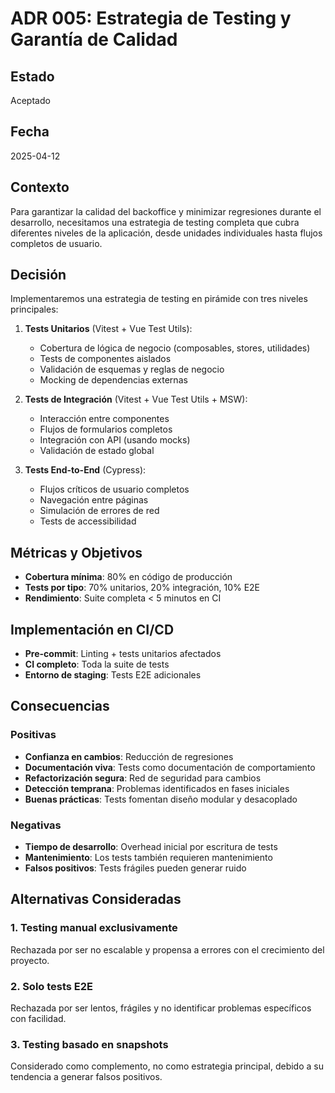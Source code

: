 # ADR 005: Estrategia de Testing y Garantía de Calidad

## Estado
Aceptado

## Fecha
2025-04-12

## Contexto
Para garantizar la calidad del backoffice y minimizar regresiones durante el desarrollo, necesitamos una estrategia de testing completa que cubra diferentes niveles de la aplicación, desde unidades individuales hasta flujos completos de usuario.

## Decisión
Implementaremos una estrategia de testing en pirámide con tres niveles principales:

1. **Tests Unitarios** (Vitest + Vue Test Utils):
   - Cobertura de lógica de negocio (composables, stores, utilidades)
   - Tests de componentes aislados
   - Validación de esquemas y reglas de negocio
   - Mocking de dependencias externas

2. **Tests de Integración** (Vitest + Vue Test Utils + MSW):
   - Interacción entre componentes
   - Flujos de formularios completos
   - Integración con API (usando mocks)
   - Validación de estado global

3. **Tests End-to-End** (Cypress):
   - Flujos críticos de usuario completos
   - Navegación entre páginas
   - Simulación de errores de red
   - Tests de accessibilidad

## Métricas y Objetivos
- **Cobertura mínima**: 80% en código de producción
- **Tests por tipo**: 70% unitarios, 20% integración, 10% E2E
- **Rendimiento**: Suite completa < 5 minutos en CI

## Implementación en CI/CD
- **Pre-commit**: Linting + tests unitarios afectados
- **CI completo**: Toda la suite de tests
- **Entorno de staging**: Tests E2E adicionales

## Consecuencias

### Positivas
- **Confianza en cambios**: Reducción de regresiones
- **Documentación viva**: Tests como documentación de comportamiento
- **Refactorización segura**: Red de seguridad para cambios
- **Detección temprana**: Problemas identificados en fases iniciales
- **Buenas prácticas**: Tests fomentan diseño modular y desacoplado

### Negativas
- **Tiempo de desarrollo**: Overhead inicial por escritura de tests
- **Mantenimiento**: Los tests también requieren mantenimiento
- **Falsos positivos**: Tests frágiles pueden generar ruido

## Alternativas Consideradas

### 1. Testing manual exclusivamente
Rechazada por ser no escalable y propensa a errores con el crecimiento del proyecto.

### 2. Solo tests E2E
Rechazada por ser lentos, frágiles y no identificar problemas específicos con facilidad.

### 3. Testing basado en snapshots
Considerado como complemento, no como estrategia principal, debido a su tendencia a generar falsos positivos.
